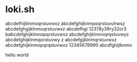 # loki.sh     


abcdefhijklnmoqrstuvwxz abcdefghijknmpoqrstuvuhwsz abcdefghgijklnmoqrstuvwxz abcdefhgi
12378y39ry32or3
 babcdefghijklmnopqrstuvwxz abcdefghijklnmoqrqstuvwyz abcdefghijklnmqorstuvwy z
 abcdefgijklnmqrstuvwxz 
 abcdefghijklnmopqrqstuvwxz 12345678990
 abcdfghijlknmo
 <html>
 <head>
 <title>mangomamidi</title>
 </head>
<body>hello world</body>
</html>


